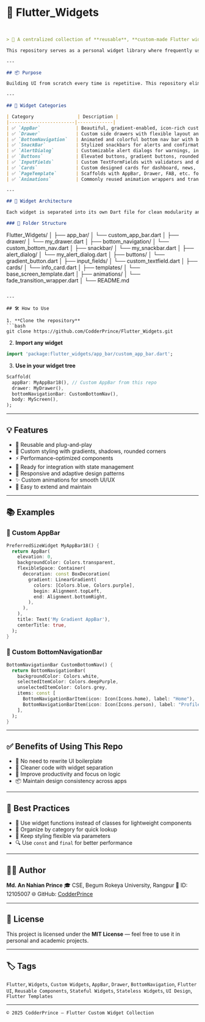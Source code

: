 # 🌟 Flutter_Widgets

```markdown


> 🚀 A centralized collection of **reusable**, **custom-made Flutter widgets** crafted for scalable and consistent UI development.

This repository serves as a personal widget library where frequently used and customized UI components like `AppBar`, `Drawer`, `BottomNavigationBar`, `Buttons`, and more are stored for quick reuse across multiple Flutter projects.

---

## 📦 Purpose

Building UI from scratch every time is repetitive. This repository eliminates redundancy and improves consistency by providing a set of reusable Flutter components that can be imported easily into any new or existing Flutter project.

---

## 📁 Widget Categories

| Category                | Description |
|------------------------|-------------|
| ✅ `AppBar`             | Beautiful, gradient-enabled, icon-rich custom app bars |
| ✅ `Drawer`             | Custom side drawers with flexible layout and animation |
| ✅ `BottomNavigation`   | Animated and colorful bottom nav bar with badge support |
| ✅ `SnackBar`           | Stylized snackbars for alerts and confirmations |
| ✅ `AlertDialog`        | Customizable alert dialogs for warnings, inputs, and actions |
| ✅ `Buttons`            | Elevated buttons, gradient buttons, rounded buttons, etc. |
| ✅ `InputFields`        | Custom TextFormFields with validators and decorations |
| ✅ `Cards`              | Custom designed cards for dashboard, news, lists, etc. |
| ✅ `PageTemplate`       | Scaffolds with AppBar, Drawer, FAB, etc. for consistency |
| ✅ `Animations`         | Commonly reused animation wrappers and transitions |

---

## 🧱 Widget Architecture

Each widget is separated into its own Dart file for clean modularity and fast import.

### 📂 Folder Structure
```

Flutter\_Widgets/
│
├── app\_bar/
│   └── custom\_app\_bar.dart
│
├── drawer/
│   └── my\_drawer.dart
│
├── bottom\_navigation/
│   └── custom\_bottom\_nav.dart
│
├── snackbar/
│   └── my\_snackbar.dart
│
├── alert\_dialog/
│   └── my\_alert\_dialog.dart
│
├── buttons/
│   └── gradient\_button.dart
│
├── input\_fields/
│   └── custom\_textfield.dart
│
├── cards/
│   └── info\_card.dart
│
├── templates/
│   └── base\_screen\_template.dart
│
├── animations/
│   └── fade\_transition\_wrapper.dart
│
└── README.md

````

---

## 🛠️ How to Use

1. **Clone the repository**
```bash
git clone https://github.com/CodderPrince/Flutter_Widgets.git
````

2. **Import any widget**

```dart
import 'package:flutter_widgets/app_bar/custom_app_bar.dart';
```

3. **Use in your widget tree**

```dart
Scaffold(
  appBar: MyAppBar18(), // Custom AppBar from this repo
  drawer: MyDrawer(),
  bottomNavigationBar: CustomBottomNav(),
  body: MyScreen(),
);
```

---

## 💡 Features

* 🧩 Reusable and plug-and-play
* 🎨 Custom styling with gradients, shadows, rounded corners
* ⚡ Performance-optimized components
* 🧪 Ready for integration with state management
* 📱 Responsive and adaptive design patterns
* ✨ Custom animations for smooth UI/UX
* 🚧 Easy to extend and maintain

---

## 📚 Examples

### 🔷 Custom AppBar

```dart
PreferredSizeWidget MyAppBar18() {
  return AppBar(
    elevation: 0,
    backgroundColor: Colors.transparent,
    flexibleSpace: Container(
      decoration: const BoxDecoration(
        gradient: LinearGradient(
          colors: [Colors.blue, Colors.purple],
          begin: Alignment.topLeft,
          end: Alignment.bottomRight,
        ),
      ),
    ),
    title: Text('My Gradient AppBar'),
    centerTitle: true,
  );
}
```

### 🔶 Custom BottomNavigationBar

```dart
BottomNavigationBar CustomBottomNav() {
  return BottomNavigationBar(
    backgroundColor: Colors.white,
    selectedItemColor: Colors.deepPurple,
    unselectedItemColor: Colors.grey,
    items: const [
      BottomNavigationBarItem(icon: Icon(Icons.home), label: "Home"),
      BottomNavigationBarItem(icon: Icon(Icons.person), label: "Profile"),
    ],
  );
}
```

---

## ✅ Benefits of Using This Repo

* 🔁 No need to rewrite UI boilerplate
* 🧼 Cleaner code with widget separation
* 🧠 Improve productivity and focus on logic
* 📦 Maintain design consistency across apps

---

## 🧠 Best Practices

* 🔄 Use widget functions instead of classes for lightweight components
* 📂 Organize by category for quick lookup
* 🧩 Keep styling flexible via parameters
* 🔍 Use `const` and `final` for better performance

---

## 👨‍💻 Author

**Md. An Nahian Prince**
🎓 CSE, Begum Rokeya University, Rangpur
📌 ID: 12105007
🌐 GitHub: [CodderPrince](https://github.com/CodderPrince)

---

## 📃 License

This project is licensed under the **MIT License** — feel free to use it in personal and academic projects.

---

## 🏷️ Tags

`Flutter`, `Widgets`, `Custom Widgets`, `AppBar`, `Drawer`, `BottomNavigation`, `Flutter UI`,
`Reusable Components`, `Stateful Widgets`, `Stateless Widgets`, `UI Design`, `Flutter Templates`

---

```
© 2025 CodderPrince – Flutter Custom Widget Collection
```

```
```

